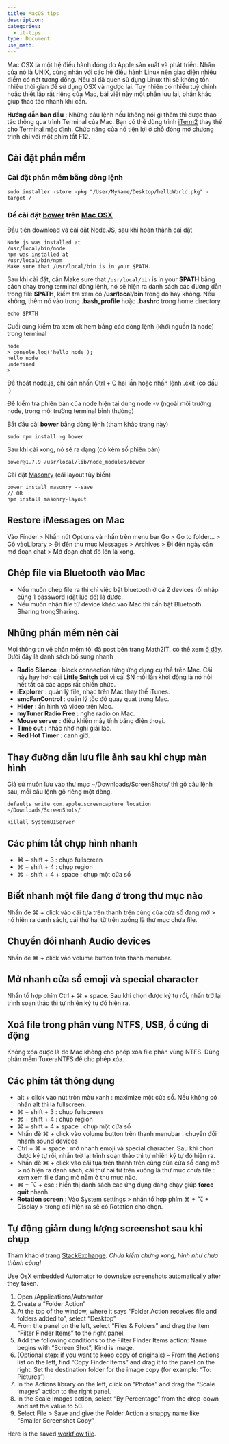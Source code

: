 ```yaml
---
title: MacOS tips
description: 
categories:
  - it-tips
type: Document
use_math:
---
```


Mac OSX là một hệ điều hành đóng do Apple sản xuất và phát triển. Nhân của nó là UNIX, cùng nhân với các hệ điều hành Linux nên giao diện nhiều điểm có nét tương đồng. Nếu ai đã quen sử dụng Linux thì sẽ không tốn nhiều thời gian để sử dụng OSX và ngược lại. Tuy nhiên có nhiều tuỳ chỉnh hoặc thiết lập rất riêng của Mac, bài viết này một phần lưu lại, phần khác giúp thao tác nhanh khi cần.

**Hướng dẫn ban đầu** : Những câu lệnh nếu không nói gì thêm thì được thao tác thông qua trình Terminal của Mac. Bạn có thể dùng trình [iTerm2](http://iterm2.com/) thay thế cho Terminal mặc định. Chức năng của nó tiện lợi ở chỗ đóng mở chương trình chỉ với một phím tắt F12.

## Cài đặt phần mềm

### Cài đặt phần mềm bằng dòng lệnh

```
sudo installer -store -pkg "/User/MyName/Desktop/helloWorld.pkg" -target /
```

### Để cài đặt [bower](https://bower.io/) trên [Mac OSX](http://dinhanhthi.com/note-osx.html)

Đầu tiên download và cài đặt [Node.JS](https://nodejs.org/en/), sau khi hoàn thành cài đặt

```
Node.js was installed at
/usr/local/bin/node
npm was installed at
/usr/local/bin/npm
Make sure that /usr/local/bin is in your $PATH.
```

Sau khi cài đặt, cần Make sure that `/usr/local/bin` is in your **\$PATH** bằng cách chạy trong terminal dòng lệnh, nó sẽ hiện ra danh sách các đường dẫn trong file **\$PATH**, kiểm tra xem có **/usr/local/bin** trong đó hay không. Nếu không, thêm nó vào trong **.bash_profile** hoặc **.bashrc** trong home directory.

```
echo $PATH
```

Cuối cùng kiểm tra xem ok hem bằng các dòng lệnh (khởi nguồn là node) trong terminal

```
node
> console.log('hello node');
hello node
undefined
>
```

Để thoát node.js, chỉ cần nhấn Ctrl + C hai lần hoặc nhấn lệnh .exit (có dấu .)

Để kiểm tra phiên bản của node hiện tại dùng node -v (ngoài môi trường node, trong môi trường terminal bình thường)

Bắt đầu cài **bower** bằng dòng lệnh (tham khảo [trang này](https://coolestguidesontheplanet.com/installingbower-on-osx/))

```
sudo npm install -g bower
```

Sau khi cài xong, nó sẽ ra dạng (có kèm số phiên bản)

```
bower@1.7.9 /usr/local/lib/node_modules/bower
```

Cài đặt [Masonry](http://masonry.desandro.com/) (cái layout tùy biến)

```
bower install masonry --save
// OR
npm install masonry-layout
```

## Restore iMessages on Mac

Vào Finder > Nhấn nút Options và nhấn trên menu bar Go > Go to folder... > Gõ vàoLibrary > Đi đến thư mục Messages > Archives > Đi đến ngày cần mở đoạn chat > Mở đoạn chat đó lên là xong.

## Chép file via Bluetooth vào Mac

- Nếu muốn chép file ra thì chỉ việc bật bluetooth ở cả 2 devices rồi nhập cùng 1 password (đặt lúc đó) là được.
- Nếu muốn nhận file từ device khác vào Mac thì cần bật Bluetooth Sharing trongSharing.

## Những phần mềm nên cài

Mọi thông tin về phần mềm tôi đã post bên trang Math2IT, có thể xem [ở đây](http://math2it.com/2016/04/tuyen-chon-nhung-phan-mem-nen-cai-cho.html). Dưới đây là danh sách bổ sung nhanh

- **Radio Silence** : block connection từng ứng dụng cụ thể trên Mac. Cái này hay hơn cái **Little Snitch** bởi vì cái SN mỗi lần khởi động là nó hỏi hết tất cả các apps rất phiền phức.
- **iExplorer** : quản lý file, nhạc trên Mac thay thế iTunes.
- **smcFanControl** : quản lý tốc độ quay quạt trong Mac.
- **Hider** : ẩn hình và video trên Mac.
- **myTuner Radio Free** : nghe radio on Mac.
- **Mouse server** : điều khiển máy tính bằng điện thoại.
- **Time out** : nhắc nhở nghỉ giải lao.
- **Red Hot Timer** : canh giờ.

## Thay đường dẫn lưu file ảnh sau khi chụp màn hình

Giả sử muốn lưu vào thư mục ~/Downloads/ScreenShots/ thì gõ câu lệnh sau, mỗi câu lệnh gõ riêng một dòng.

```
defaults write com.apple.screencapture location ~/Downloads/ScreenShots/

killall SystemUIServer
```

## Các phím tắt chụp hình nhanh

- ⌘ + shift + 3 : chụp fullscreen
- ⌘ + shift + 4 : chụp region
- ⌘ + shift + 4 + space : chụp một cửa sổ

## Biết nhanh một file đang ở trong thư mục nào

Nhấn đè ⌘ + click vào cái tựa trên thanh trên cùng của cửa sổ đang mở > nó hiện ra danh sách, cái thứ hai từ trên xuống là thư mục chứa file.

## Chuyển đổi nhanh Audio devices

Nhấn đè ⌘ + click vào volume button trên thanh menubar.

## Mở nhanh cửa sổ emoji và special character

Nhấn tổ hợp phím Ctrl + ⌘ + space. Sau khi chọn được ký tự rồi, nhấn trở lại trình soạn thảo thì tự nhiên ký tự đó hiện ra.

## Xoá file trong phân vùng NTFS, USB, ổ cứng di động

Không xóa được là do Mac không cho phép xóa file phân vùng NTFS. Dùng phần mềm TuxeraNTFS để cho phép xóa.

## Các phím tắt thông dụng

- alt + click vào nút tròn màu xanh : maximize một cửa sổ. Nếu không có nhấn alt thì là fullscreen.
- ⌘ + shift + 3 : chụp fullscreen
- ⌘ + shift + 4 : chụp region
- ⌘ + shift + 4 + space : chụp một cửa sổ
- Nhấn đè ⌘ + click vào volume button trên thanh menubar : chuyển đổi nhanh sound devices
- Ctrl + ⌘ + space : mở nhanh emoji và special character. Sau khi chọn được ký tự rồi, nhấn trở lại trình soạn thảo thì tự nhiên ký tự đó hiện ra.
- Nhấn đè ⌘ + click vào cái tựa trên thanh trên cùng của cửa sổ đang mở > nó hiện ra danh sách, cái thứ hai từ trên xuống là thư mục chứa file : xem xem file đang mở nằm ở thư mục nào.
- ⌘ + ⌥ + esc : hiển thị danh sách các ứng dụng đang chạy giúp **force quit** nhanh.
- **Rotation screen** : Vào System settings > nhấn tổ hợp phím ⌘ + ⌥ + Display > trong cái hiện ra sẽ có Rotation cho chọn.

## Tự động giảm dung lượng screenshot sau khi chụp

Tham khảo ở trang [StackExchange](http://apple.stackexchange.com/questions/105185/how-can-i-stop-my-retina-display-from-taking-2x-sized-screenshots). *Chưa kiểm chứng xong, hình như chưa thành công!*

Use OsX embedded Automator to downsize screenshots automatically after they taken.

1. Open /Applications/Automator
2. Create a “Folder Action”
3. At the top of the window, where it says “Folder Action receives file and folders added to”, select “Desktop”
4. From the panel on the left, select “Files & Folders” and drag the item “Filter Finder Items” to the right panel.
5. Add the following conditions to the Filter Finder Items action: Name begins with “Screen Shot”; Kind is image.
6. (Optional step: if you want to keep copy of originals) – From the Actions list on the left, find “Copy Finder Items” and drag it to the panel on the right. Set the destination folder for the image copy (for example: “To: Pictures”)
7. In the Actions library on the left, click on “Photos” and drag the “Scale Images” action to the right panel.
8. In the Scale Images action, select “By Percentage” from the drop-down and set the value to 50.
9. Select File > Save and give the Folder Action a snappy name like “Smaller Screenshot Copy”

Here is the saved [workflow file](https://www.dropbox.com/s/h3bschhxqt2owih/retina%20screenshots.workflow.zip?dl=0).







